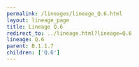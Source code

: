 ```yaml
---
permalink: /lineages/lineage_Q.6.html
layout: lineage_page
title: Lineage Q.6
redirect_to: ../lineage.html?lineage=Q.6
lineage: Q.6
parent: B.1.1.7
children: ['Q.6']
---
```

